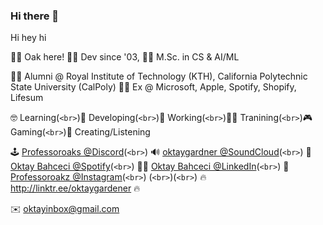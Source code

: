### Hi there 👋

Hi hey hi

🙋‍♂️ Oak here! 
🧑‍💻 Dev since '03, 
🤷‍♂ M.Sc. in CS & AI/ML

🧑‍🎓 Alumni @ Royal Institute of Technology (KTH), California Polytechnic State University (CalPoly) 
🧑‍🎓 Ex @ Microsoft, Apple, Spotify, Shopify, Lifesum 

🤓 Learning(`<br>`)📲 Developing(`<br>`)🏢 Working(`<br>`)🏋️‍♂️ Tranining(`<br>`)🎮 Gaming(`<br>`)🎵 Creating/Listening 

🕹️ [Professoroaks @Discord](discordapp.com/users/392694188405424138)(`<br>`)
🔊 [oktaygardner @SoundCloud](discordapp.com/users/392694188405424138)(`<br>`)
🎵 [Oktay Bahceci @Spotify](https://open.spotify.com/user/professoroaks?si=9a7041268edc4a5d)(`<br>`)
👨‍💼 [Oktay Bahceci @LinkedIn](linked.in/oktayb)(`<br>`)
📸 [Professoroakz @Instagram](https://www.instagram.com/professoroakz/)(`<br>`)
(`<br>`)(`<br>`)
🔥 http://linktr.ee/oktaygardener 🔥

✉️ oktayinbox@gmail.com
